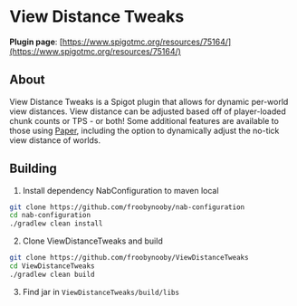 # View Distance Tweaks

**Plugin page**: [https://www.spigotmc.org/resources/75164/](https://www.spigotmc.org/resources/75164/)

## About
View Distance Tweaks is a Spigot plugin that allows for dynamic per-world view distances. View distance can be adjusted based off of player-loaded chunk counts or TPS - or both! Some additional features are available to those using [Paper](https://papermc.io/), including the option to dynamically adjust the no-tick view distance of worlds.

## Building

1. Install dependency NabConfiguration to maven local
```bash
git clone https://github.com/froobynooby/nab-configuration
cd nab-configuration
./gradlew clean install
```
2. Clone ViewDistanceTweaks and build
```bash
git clone https://github.com/froobynooby/ViewDistanceTweaks
cd ViewDistanceTweaks
./gradlew clean build
```

3. Find jar in `ViewDistanceTweaks/build/libs`